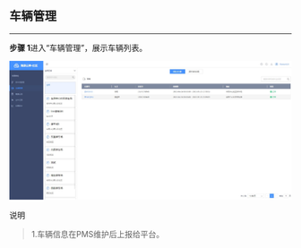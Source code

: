 ## 车辆管理

---

**步骤 1**进入“车辆管理”，展示车辆列表。

![](/assets/che-liang-guan-li.jpg)

说明

> 1.车辆信息在PMS维护后上报给平台。



